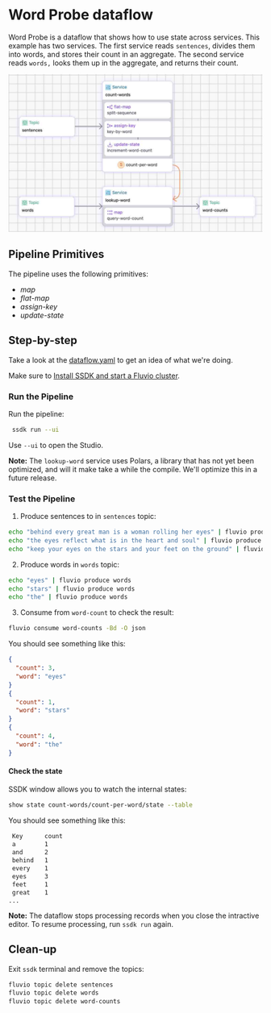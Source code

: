 # Word Probe dataflow

Word Probe is a dataflow that shows how to use state across services. This example has two services. The first service reads `sentences`, divides them into words, and stores their count in an aggregate. The second service reads `words,` looks them up in the aggregate, and returns their count.


<p align="center">
 <img width="700" src="img/word-probe.jpg">
</p>

## Pipeline Primitives

The pipeline uses the following primitives:
* _map_
* _flat-map_
* _assign-key_
* _update-state_


## Step-by-step

Take a look at the [dataflow.yaml](./dataflow.yaml) to get an idea of what we're doing.

Make sure to [Install SSDK and start a Fluvio cluster].

### Run the Pipeline

Run the pipeline:

```bash
 ssdk run --ui
```

Use `--ui` to open the Studio.

**Note:** The `lookup-word` service uses Polars, a library that has not yet been optimized, and will it make take a while the compile. We'll optimize this in a future release.


### Test the Pipeline

1. Produce sentences to in `sentences` topic:

```bash
echo "behind every great man is a woman rolling her eyes" | fluvio produce sentences
echo "the eyes reflect what is in the heart and soul" | fluvio produce sentences
echo "keep your eyes on the stars and your feet on the ground" | fluvio produce sentences
```

2. Produce words in `words` topic:

```bash
echo "eyes" | fluvio produce words
echo "stars" | fluvio produce words
echo "the" | fluvio produce words
```

3. Consume from `word-count` to check the result:

```bash
fluvio consume word-counts -Bd -O json
```

You should see something like this:

```json
{
  "count": 3,
  "word": "eyes"
}
{
  "count": 1,
  "word": "stars"
}
{
  "count": 4,
  "word": "the"
}
```

#### Check the state

SSDK window allows you to watch the internal states:

```bash
show state count-words/count-per-word/state --table
```

You should see something like this:

```text
 Key      count 
 a        1     
 and      2     
 behind   1     
 every    1     
 eyes     3     
 feet     1     
 great    1     
...
```

**Note:** The dataflow stops processing records when you close the intractive editor. To resume processing, run `ssdk run` again.


## Clean-up

Exit `ssdk` terminal and remove the topics:

```bash
fluvio topic delete sentences
fluvio topic delete words
fluvio topic delete word-counts
```


[Install SSDK and start a Fluvio cluster]: /README.MD#prerequisites

